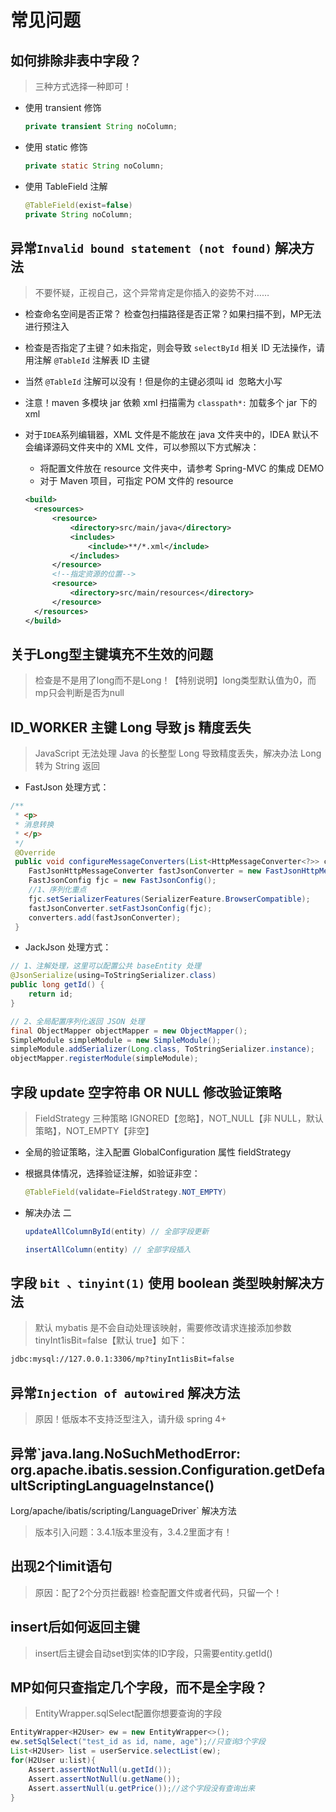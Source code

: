 # 常见问题

## 如何排除非表中字段？

> 三种方式选择一种即可！

- 使用 transient 修饰

  ```java
  private transient String noColumn;
  ```

- 使用 static 修饰

  ```java
  private static String noColumn;
  ```

- 使用 TableField 注解

  ```java
  @TableField(exist=false)
  private String noColumn;
  ```

## 异常`Invalid bound statement (not found)` 解决方法

> 不要怀疑，正视自己，这个异常肯定是你插入的姿势不对……

- 检查命名空间是否正常？ 检查包扫描路径是否正常？如果扫描不到，MP无法进行预注入

- 检查是否指定了主键？如未指定，则会导致 `selectById` 相关 ID 无法操作，请用注解 `@TableId` 注解表 ID 主键

- 当然 `@TableId` 注解可以没有！但是你的主键必须叫  id  忽略大小写

- 注意！maven 多模块 jar 依赖 xml 扫描需为 ` classpath*: ` 加载多个 jar 下的 xml 

- 对于`IDEA`系列编辑器，XML 文件是不能放在 java 文件夹中的，IDEA 默认不会编译源码文件夹中的 XML 文件，可以参照以下方式解决：

  - 将配置文件放在 resource 文件夹中，请参考 Spring-MVC 的集成 DEMO
  - 对于 Maven 项目，可指定 POM 文件的 resource

  ```xml
  <build>
    <resources>
        <resource>
            <directory>src/main/java</directory>
            <includes>
                <include>**/*.xml</include>
            </includes>
        </resource>
        <!--指定资源的位置-->
        <resource>
            <directory>src/main/resources</directory>
        </resource>
    </resources>
  </build>
  ```
## 关于Long型主键填充不生效的问题

> 检查是不是用了long而不是Long！【特别说明】long类型默认值为0，而mp只会判断是否为null

## ID_WORKER 主键 Long 导致 js 精度丢失

> JavaScript 无法处理 Java 的长整型 Long 导致精度丢失，解决办法 Long 转为 String 返回

- FastJson 处理方式：

```java
/**
 * <p>
 * 消息转换
 * </p>
 */
 @Override
 public void configureMessageConverters(List<HttpMessageConverter<?>> converters) {
    FastJsonHttpMessageConverter fastJsonConverter = new FastJsonHttpMessageConverter();
    FastJsonConfig fjc = new FastJsonConfig();
    //1、序列化重点
    fjc.setSerializerFeatures(SerializerFeature.BrowserCompatible);
    fastJsonConverter.setFastJsonConfig(fjc);
    converters.add(fastJsonConverter);
 }
```

- JackJson 处理方式：

```java
// 1、注解处理，这里可以配置公共 baseEntity 处理
@JsonSerialize(using=ToStringSerializer.class)
public long getId() {
    return id;
}

// 2、全局配置序列化返回 JSON 处理
final ObjectMapper objectMapper = new ObjectMapper();
SimpleModule simpleModule = new SimpleModule();
simpleModule.addSerializer(Long.class, ToStringSerializer.instance);
objectMapper.registerModule(simpleModule);
```

## 字段 update 空字符串 OR NULL 修改验证策略

> FieldStrategy 三种策略 IGNORED【忽略】，NOT_NULL【非 NULL，默认策略】，NOT_EMPTY【非空】

- 全局的验证策略，注入配置 GlobalConfiguration 属性 fieldStrategy

- 根据具体情况，选择验证注解，如验证非空：

  ```java
  @TableField(validate=FieldStrategy.NOT_EMPTY)
  ```
- 解决办法 二

  ```java
  updateAllColumnById(entity) // 全部字段更新

  insertAllColumn(entity) // 全部字段插入
  ```

## 字段 `bit 、tinyint(1)` 使用 boolean 类型映射解决方法

> 默认 mybatis 是不会自动处理该映射，需要修改请求连接添加参数 tinyInt1isBit=false【默认 true】如下：

  ```xml
  jdbc:mysql://127.0.0.1:3306/mp?tinyInt1isBit=false
  ```

## 异常`Injection of autowired` 解决方法

> 原因！低版本不支持泛型注入，请升级 spring 4+

## 异常`java.lang.NoSuchMethodError: org.apache.ibatis.session.Configuration.getDefaultScriptingLanguageInstance()
Lorg/apache/ibatis/scripting/LanguageDriver` 解决方法

> 版本引入问题：3.4.1版本里没有，3.4.2里面才有！


## 出现2个limit语句
> 原因：配了2个分页拦截器! 检查配置文件或者代码，只留一个！

## insert后如何返回主键
> insert后主键会自动set到实体的ID字段，只需要entity.getId()

## MP如何只查指定几个字段，而不是全字段？
> EntityWrapper.sqlSelect配置你想要查询的字段

```java
EntityWrapper<H2User> ew = new EntityWrapper<>();
ew.setSqlSelect("test_id as id, name, age");//只查询3个字段
List<H2User> list = userService.selectList(ew);
for(H2User u:list){
    Assert.assertNotNull(u.getId());
    Assert.assertNotNull(u.getName());
    Assert.assertNull(u.getPrice());//这个字段没有查询出来
}
```
